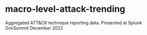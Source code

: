 # macro-level-attack-trending
Aggregated ATT&amp;CK technique reporting data. Presented at Splunk GovSummit December 2022
